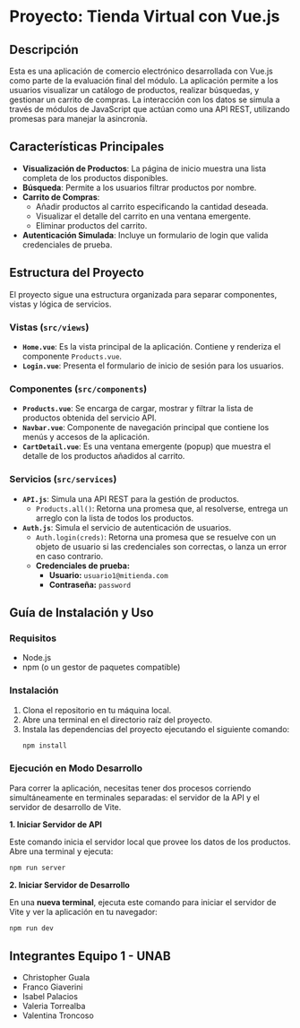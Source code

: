 # Proyecto: Tienda Virtual con Vue.js

## Descripción

Esta es una aplicación de comercio electrónico desarrollada con Vue.js como parte de la evaluación final del módulo. La aplicación permite a los usuarios visualizar un catálogo de productos, realizar búsquedas, y gestionar un carrito de compras. La interacción con los datos se simula a través de módulos de JavaScript que actúan como una API REST, utilizando promesas para manejar la asincronía.

## Características Principales

- **Visualización de Productos**: La página de inicio muestra una lista completa de los productos disponibles.
- **Búsqueda**: Permite a los usuarios filtrar productos por nombre.
- **Carrito de Compras**:
  - Añadir productos al carrito especificando la cantidad deseada.
  - Visualizar el detalle del carrito en una ventana emergente.
  - Eliminar productos del carrito.
- **Autenticación Simulada**: Incluye un formulario de login que valida credenciales de prueba.

## Estructura del Proyecto

El proyecto sigue una estructura organizada para separar componentes, vistas y lógica de servicios.

### Vistas (`src/views`)

- **`Home.vue`**: Es la vista principal de la aplicación. Contiene y renderiza el componente `Products.vue`.
- **`Login.vue`**: Presenta el formulario de inicio de sesión para los usuarios.

### Componentes (`src/components`)

- **`Products.vue`**: Se encarga de cargar, mostrar y filtrar la lista de productos obtenida del servicio API.
- **`Navbar.vue`**: Componente de navegación principal que contiene los menús y accesos de la aplicación.
- **`CartDetail.vue`**: Es una ventana emergente (popup) que muestra el detalle de los productos añadidos al carrito.

### Servicios (`src/services`)

- **`API.js`**: Simula una API REST para la gestión de productos.
  - `Products.all()`: Retorna una promesa que, al resolverse, entrega un arreglo con la lista de todos los productos.
- **`Auth.js`**: Simula el servicio de autenticación de usuarios.
  - `Auth.login(creds)`: Retorna una promesa que se resuelve con un objeto de usuario si las credenciales son correctas, o lanza un error en caso contrario.
  - **Credenciales de prueba:**
    - **Usuario:** `usuario1@mitienda.com`
    - **Contraseña:** `password`

## Guía de Instalación y Uso

### Requisitos

- Node.js
- npm (o un gestor de paquetes compatible)

### Instalación

1. Clona el repositorio en tu máquina local.
2. Abre una terminal en el directorio raíz del proyecto.
3. Instala las dependencias del proyecto ejecutando el siguiente comando:
   ```bash
   npm install
   ```

### Ejecución en Modo Desarrollo

Para correr la aplicación, necesitas tener dos procesos corriendo simultáneamente en terminales separadas: el servidor de la API y el servidor de desarrollo de Vite.

**1. Iniciar Servidor de API**

Este comando inicia el servidor local que provee los datos de los productos. Abre una terminal y ejecuta:

```bash
npm run server
```

**2. Iniciar Servidor de Desarrollo**

En una **nueva terminal**, ejecuta este comando para iniciar el servidor de Vite y ver la aplicación en tu navegador:

```bash
npm run dev
```

## Integrantes Equipo 1 - UNAB

- Christopher Guala
- Franco Giaverini
- Isabel Palacios
- Valeria Torrealba
- Valentina Troncoso
